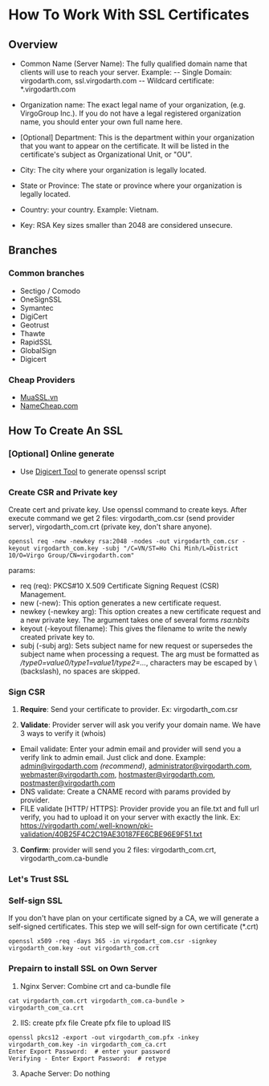 # How To Work With SSL Certificates
## Overview
- Common Name (Server Name): The fully qualified domain name that clients will use to reach your server.
Example:
-- Single Domain: virgodarth.com, ssl.virgodarth.com
-- Wildcard certificate: \*.virgodarth.com

- Organization name: The exact legal name of your organization, (e.g. VirgoGroup Inc.). If you do not have a legal registered organization name, you should enter your own full name here.

- [Optional] Department: This is the department within your organization that you want to appear on the certificate. It will be listed in the certificate's subject as Organizational Unit, or "OU".

- City: The city where your organization is legally located. 

- State or Province: The state or province where your organization is legally located. 

- Country: your country. Example: Vietnam.

- Key: RSA Key sizes smaller than 2048 are considered unsecure.

## Branches
### Common branches
- Sectigo / Comodo
- OneSignSSL
- Symantec
- DigiCert
- Geotrust
- Thawte
- RapidSSL
- GlobalSign
- Digicert

### Cheap Providers
- [MuaSSL.vn](https://muassl.com)
- [NameCheap.com](https://www.namecheap.com/)

## How To Create An SSL
### [Optional] Online generate
- Use [Digicert Tool](https://www.digicert.com/easy-csr/openssl.htm) to generate openssl script

### Create CSR and Private key
Create cert and private key. Use openssl command to create keys. After execute command we get 2 files: virgodarth_com.csr (send provider server), virgodarth_com.crt (private key, don't share anyone).
```
openssl req -new -newkey rsa:2048 -nodes -out virgodarth_com.csr -keyout virgodarth_com.key -subj "/C=VN/ST=Ho Chi Minh/L=District 10/O=Virgo Group/CN=virgodarth.com"
```
params:
- req (req): PKCS#10 X.509 Certificate Signing Request (CSR) Management.
- new (-new): This option generates a new certificate request.
- newkey (-newkey arg): This option creates a new certificate request and a new private key. The argument takes one of several forms *rsa:nbits*
- keyout (-keyout filename): This gives the filename to write the newly created private key to.
- subj (-subj arg): Sets subject name for new request or supersedes the subject name when processing a request. The arg must be formatted as */type0=value0/type1=value1/type2=...*, characters may be escaped by \ (backslash), no spaces are skipped.

### Sign CSR
1. **Require**: Send your certificate to provider. Ex: virgodarth_com.csr

2. **Validate**: Provider server will ask you verify your domain name. We have 3 ways to verify it (whois)
- Email validate: Enter your admin email and provider will send you a verify link to admin email. Just click and done. Example: admin@virgodarth.com *(recommend)*, administrator@virgodarth.com, webmaster@virgodarth.com, hostmaster@virgodarth.com, postmaster@virgodarth.com
- DNS validate: Create a CNAME record with params provided by provider. 
- FILE validate [HTTP/ HTTPS]: Provider provide you an file.txt and full url verify, you had to upload it on your server with exactly the link. Ex: https://virgodarth.com/.well-known/pki-validation/40B25F4C2C19AE30187FE6CBE96E9F51.txt

3. **Confirm**: provider will send you 2 files: virgodarth_com.crt, virgodarth_com.ca-bundle

### Let's Trust SSL

### Self-sign SSL
If you don't have plan on your certificate signed by a CA, we will generate a self-signed certificates.
This step we will self-sign for own certificate (\*.crt)
```
openssl x509 -req -days 365 -in virgodart_com.csr -signkey virgodarth_com.key -out virgodarth_com.crt
```

### Prepairn to install SSL on Own Server
1. Nginx Server: Combine crt and ca-bundle file
```
cat virgodarth_com.crt virgodarth_com.ca-bundle > virgodarth_com_ca.crt
```

2. IIS: create pfx file
Create pfx file to upload IIS
```
openssl pkcs12 -export -out virgodarth_com.pfx -inkey virgodarth_com.key -in virgodarth_com_ca.crt
Enter Export Password:  # enter your password
Verifying - Enter Export Password:  # retype
```

3. Apache Server:
Do nothing

